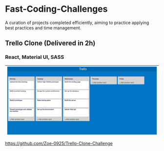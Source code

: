 # Fast-Coding-Challenges
A curation of projects completed efficiently, aiming to practice applying best practices and time management.

## Trello Clone (Delivered in 2h)
### React, Material UI, SASS
![alt text]( https://github.com/Zoe-0925/Trello-Clone-Challenge/blob/master/public/Demo.png) |
--- |
https://github.com/Zoe-0925/Trello-Clone-Challenge

